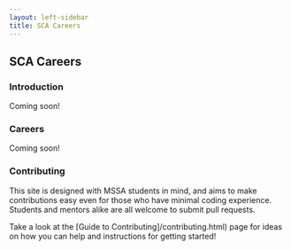 ```yaml
---
layout: left-sidebar
title: SCA Careers
---
```


## SCA Careers

### Introduction

Coming soon!

### Careers

Coming soon!

### Contributing

This site is designed with MSSA students in mind, and aims to make contributions easy even for those who have minimal coding experience.  Students and mentors alike are all welcome to submit pull requests.

Take a look at the [Guide to Contributing]/contributing.html) page for ideas on how you can help and instructions for getting started!